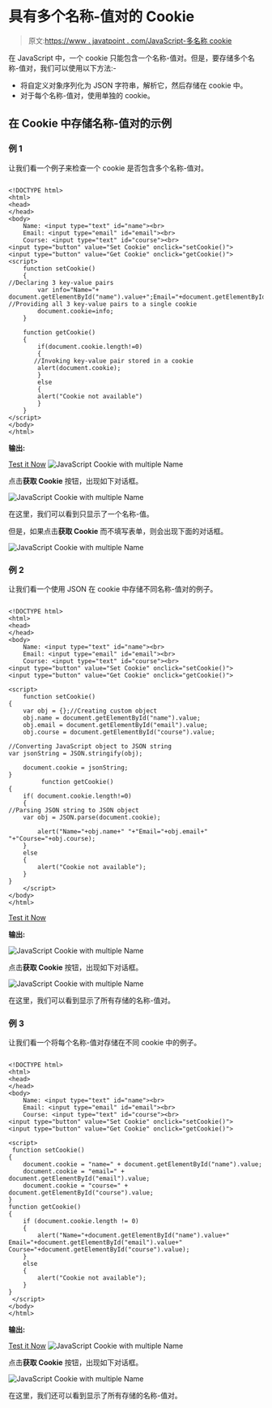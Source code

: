 # 具有多个名称-值对的 Cookie

> 原文:[https://www . javatpoint . com/JavaScript-多名称 cookie](https://www.javatpoint.com/javascript-cookie-with-multiple-name)

在 JavaScript 中，一个 cookie 只能包含一个名称-值对。但是，要存储多个名称-值对，我们可以使用以下方法:-

*   将自定义对象序列化为 JSON 字符串，解析它，然后存储在 cookie 中。
*   对于每个名称-值对，使用单独的 cookie。

## 在 Cookie 中存储名称-值对的示例

### 例 1

让我们看一个例子来检查一个 cookie 是否包含多个名称-值对。

```

<!DOCTYPE html>
<html>
<head>
</head>
<body>
    Name: <input type="text" id="name"><br>
    Email: <input type="email" id="email"><br>
    Course: <input type="text" id="course"><br>
<input type="button" value="Set Cookie" onclick="setCookie()">
<input type="button" value="Get Cookie" onclick="getCookie()">
<script>
    function setCookie()
    {
//Declaring 3 key-value pairs
        var info="Name="+ document.getElementById("name").value+";Email="+document.getElementById("email").value+";Course="+document.getElementById("course").value;
//Providing all 3 key-value pairs to a single cookie
        document.cookie=info;
    }

    function getCookie()
    {
        if(document.cookie.length!=0)
        {
       //Invoking key-value pair stored in a cookie
        alert(document.cookie);
        }
        else
        {
        alert("Cookie not available")
        }
    }
</script>
</body>
</html>

```

**输出:**

[Test it Now](https://www.javatpoint.com/oprweb/test.jsp?filename=JavaScriptCookiewithmultipleNameExample1) ![JavaScript Cookie with multiple Name](img/538ea17ee0e19f23c95afdaee9be990e.png)

点击**获取 Cookie** 按钮，出现如下对话框。

![JavaScript Cookie with multiple Name](img/73419812c3b2dff34d2f211b148bbd57.png)

在这里，我们可以看到只显示了一个名称-值。

但是，如果点击**获取 Cookie** 而不填写表单，则会出现下面的对话框。

![JavaScript Cookie with multiple Name](img/10de2f445f86541c46845e81807595ec.png)

### 例 2

让我们看一个使用 JSON 在 cookie 中存储不同名称-值对的例子。

```

<!DOCTYPE html>
<html>
<head>
</head>
<body>
    Name: <input type="text" id="name"><br>
    Email: <input type="email" id="email"><br>
    Course: <input type="text" id="course"><br>
<input type="button" value="Set Cookie" onclick="setCookie()">
<input type="button" value="Get Cookie" onclick="getCookie()">

<script>
    function setCookie()
{
    var obj = {};//Creating custom object
    obj.name = document.getElementById("name").value;
    obj.email = document.getElementById("email").value;
    obj.course = document.getElementById("course").value;

//Converting JavaScript object to JSON string    
var jsonString = JSON.stringify(obj);

    document.cookie = jsonString;
}
         function getCookie()
{
    if( document.cookie.length!=0)
    {
//Parsing JSON string to JSON object
    var obj = JSON.parse(document.cookie);

        alert("Name="+obj.name+" "+"Email="+obj.email+" "+"Course="+obj.course);
    }
    else
    {
        alert("Cookie not available");
    }
}
    </script>
</body>
</html>

```

[Test it Now](https://www.javatpoint.com/oprweb/test.jsp?filename=JavaScriptCookiewithmultipleNameExample2)

**输出:**

![JavaScript Cookie with multiple Name](img/fbaa4fb4df74418798b20df39ed60463.png)

点击**获取 Cookie** 按钮，出现如下对话框。

![JavaScript Cookie with multiple Name](img/df1664726cb0a1ddaf4ba63822e11660.png)

在这里，我们可以看到显示了所有存储的名称-值对。

### 例 3

让我们看一个将每个名称-值对存储在不同 cookie 中的例子。

```

<!DOCTYPE html>
<html>
<head>
</head>
<body>
    Name: <input type="text" id="name"><br>
    Email: <input type="email" id="email"><br>
    Course: <input type="text" id="course"><br>
<input type="button" value="Set Cookie" onclick="setCookie()">
<input type="button" value="Get Cookie" onclick="getCookie()">

<script>
 function setCookie()
{
    document.cookie = "name=" + document.getElementById("name").value;
    document.cookie = "email=" + document.getElementById("email").value;
    document.cookie = "course=" + document.getElementById("course").value;
}
function getCookie()
{
    if (document.cookie.length != 0)
    {
        alert("Name="+document.getElementById("name").value+" Email="+document.getElementById("email").value+" Course="+document.getElementById("course").value);
    }    
    else
    {
        alert("Cookie not available");
    }
}   
 </script>
</body>
</html>

```

**输出:**

[Test it Now](https://www.javatpoint.com/oprweb/test.jsp?filename=JavaScriptCookiewithmultipleNameExample3) ![JavaScript Cookie with multiple Name](img/152aaa15a1e03f7ec39296acefefe6c6.png)

点击**获取 Cookie** 按钮，出现如下对话框。

![JavaScript Cookie with multiple Name](img/72727e6874a8c81bec3ca89a1bb692b2.png)

在这里，我们还可以看到显示了所有存储的名称-值对。